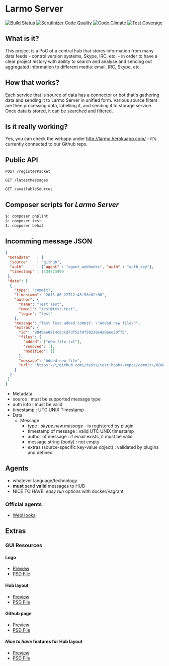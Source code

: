 # Larmo Server

[![Build Status](https://travis-ci.org/larmo-hub/larmo-server.svg?branch=master)](https://travis-ci.org/larmo-hub/larmo-server)
[![Scrutinizer Code Quality](https://scrutinizer-ci.com/g/larmo-hub/larmo-server/badges/quality-score.png?b=master)](https://scrutinizer-ci.com/g/larmo-hub/larmo-server/?branch=master)
[![Code Climate](https://codeclimate.com/github/larmo-hub/larmo-server/badges/gpa.svg)](https://codeclimate.com/github/larmo-hub/larmo-server)
[![Test Coverage](https://codeclimate.com/github/larmo-hub/larmo-server/badges/coverage.svg)](https://codeclimate.com/github/larmo-hub/larmo-server/coverage)

## What is it?

This project is a PoC of a central hub that stores information from many data feeds - control version systems, Skype, IRC, etc. - in order to have a clear project history with ability to search and analyse and sending out aggregated information to different media: email, IRC, Skype, etc.

## How that works?

Each service that is source of data has a connector or bot that's gathering data and sending it to Larmo Server in unified form. Various source filters are then processing data, labelling it, and sending it to storage service. Once data is stored, it can be searched and filtered.

## Is it really working?

Yes, you can check the webapp under http://larmo.herokuapp.com/ - it's currently connected to our Github repo.

## Public API

```
POST /registerPacket
```

```
GET /latestMessages
```

```
GET /availableSources
```

## Composer scripts for *Larmo Server*

```bash
$: composer phplint
$: composer test
$: composer behat
```

## Incomming message JSON

```json
{
 "metadata"   : {
  "source"    : "github",
  "auth"      : {"agent" : "agent_webhooks", "auth" : "auth_key"},
  "timestamp" : 1434723490
 },
 "data": [
  {
    "type": "commit",
    "timestamp": "2015-06-22T12:45:56+02:00",
    "author": {
      "name": "Test Test",
      "email": "test@test.test",
      "login": "test"
    },
    "message": "Test Test added commit: \"Added new file\"",
    "extras": {
      "id": "8849ee0814c8ccd73f52f8f50220e4a0bee20ff5",
      "files": {
        "added": ["new-file.txt"],
        "removed": [],
        "modified": []
      },
      "message": "Added new file",
      "url": "https:\/\/github.com\/test\/test-hooks-repo\/commit\/8849ee0814c8ccd73f52f8f50220e4a0bee20ff5"
    }
  }
 ]
}
```

- Metadata
 - source : must be supported message type
 - auth info : must be valid
 - timestamp : UTC UNIX Timestamp
- Data
  - Message
    - type : *skype.new.message* - is registered by plugin
    - timestamp of message : valid UTC UNIX timestamp
    - author of message : if email exists, it must be valid
    - message string (body) : not empty
    - extras (source-specific key-value object) : validated by plugins and defined

## Agents

- whatever language/technology
- **must** send **valid** messages to HUB
- NICE TO HAVE: *easy run* options with docker/vagrant

### Official agents

- [WebHooks](https://github.com/larmo-hub/larmo-webhooks-agent)

## Extras

### GUI Resources

#### Logo
- [Preview](https://drive.google.com/file/d/0B7xvKTVPU5rBX2dNV1QxTEtJaUU/view?usp=sharing)
- [PSD File](https://drive.google.com/file/d/0B7xvKTVPU5rBUm00TDNLZDhqYXc/view?usp=sharing)

#### Hub layout
- [Preview](https://drive.google.com/file/d/0B7xvKTVPU5rBSXFYUVBkRElyTHc/view?usp=sharing)
- [PSD File](https://drive.google.com/file/d/0B7xvKTVPU5rBRTM2dHRIOXBsZG8/view?usp=sharing)

#### Github page
- [Preview](https://drive.google.com/file/d/0B7xvKTVPU5rBU0ctaEtwZ0pFR3c/view?usp=sharing)
- [PSD File](https://drive.google.com/file/d/0B7xvKTVPU5rBSGgzTHpYem9Fclk/view?usp=sharing)

#### *Nice to have* features for Hub layout
- [Preview](https://drive.google.com/file/d/0B7xvKTVPU5rBS0t2dkhyZG9XWk0/view?usp=sharing)
- [PSD File](https://drive.google.com/file/d/0B7xvKTVPU5rBbHBUcEZ4ME83Nmc/view?usp=sharing)